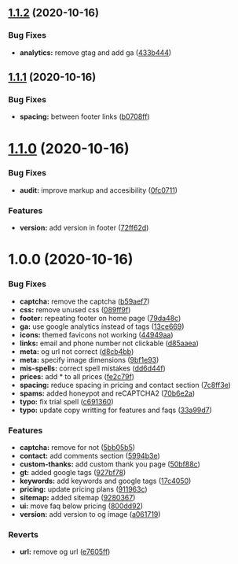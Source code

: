 ## [1.1.2](https://github.com/sembark/www/compare/v1.1.1...v1.1.2) (2020-10-16)


### Bug Fixes

* **analytics:** remove gtag and add ga ([433b444](https://github.com/sembark/www/commit/433b444ab986e0d01b2ea1d70afcb24f6d2dc000))

## [1.1.1](https://github.com/sembark/www/compare/v1.1.0...v1.1.1) (2020-10-16)


### Bug Fixes

* **spacing:** between footer links ([b0708ff](https://github.com/sembark/www/commit/b0708ffc17c36b3dcddefb7563fdfc2752278710))

# [1.1.0](https://github.com/sembark/www/compare/v1.0.0...v1.1.0) (2020-10-16)


### Bug Fixes

* **audit:** improve markup and accesibility ([0fc0711](https://github.com/sembark/www/commit/0fc07112e93a0936cd1ec63d0982e352324748bd))


### Features

* **version:** add version in footer ([72ff62d](https://github.com/sembark/www/commit/72ff62d79359b3876b1b4fd1109ab57a0cf64859))

# 1.0.0 (2020-10-16)


### Bug Fixes

* **captcha:** remove the captcha ([b59aef7](https://github.com/sembark/www/commit/b59aef7d27697e17dc87f4b89eae30bde7b00552))
* **css:** remove unused css ([089ff9f](https://github.com/sembark/www/commit/089ff9f8c4757c4499626cd197a3da4f01146ec2))
* **footer:** repeating footer on home page ([79da48c](https://github.com/sembark/www/commit/79da48cabc6ff0636eaede62b6e184e1548ffc95))
* **ga:** use google analytics instead of tags ([13ce669](https://github.com/sembark/www/commit/13ce6699ccb5de529e3099a4da7f3c6f1488e72a))
* **icons:** themed favicons not working ([44949aa](https://github.com/sembark/www/commit/44949aaa1541a5574c28a2a34d7ca46ea2bc75af))
* **links:** email and phone number not clickable ([d85aaea](https://github.com/sembark/www/commit/d85aaeaaa64d8a4cde45e40fdf3f4d77388ca11c))
* **meta:** og url not correct ([d8cb4bb](https://github.com/sembark/www/commit/d8cb4bb2404cac35f277b98c7f159b7c7dd93a53))
* **meta:** specify image dimensions ([9bf1e93](https://github.com/sembark/www/commit/9bf1e9319092467ab034c1ac75dc6d9ffe9b17f9))
* **mis-spells:** correct spell mistakes ([dd6d44f](https://github.com/sembark/www/commit/dd6d44fa1da271a4c153bef60b45c001f0544d8b))
* **prices:** add * to all prices ([fe2c79f](https://github.com/sembark/www/commit/fe2c79f57dbebbe4bbb6a1bc01e306272b614333))
* **spacing:** reduce spacing in pricing and contact section ([7c8ff3e](https://github.com/sembark/www/commit/7c8ff3e04c94863ba4bdac070e1f312ee99c569c))
* **spams:** added honeypot and reCAPTCHA2 ([70b6e2a](https://github.com/sembark/www/commit/70b6e2ab6f40a6056944cbaeb374f7e355bb46e6))
* **typo:** fix trial spell ([c691360](https://github.com/sembark/www/commit/c6913605ab3e36a4916c2d5073fdb0678a7bac54))
* **typo:** update copy writting for features and faqs ([33a99d7](https://github.com/sembark/www/commit/33a99d7d4cce0302dd653f3facdfb1b2b25d2908))


### Features

* **captcha:** remove for not ([5bb05b5](https://github.com/sembark/www/commit/5bb05b537a859723f47986f9156e3cb1601def82))
* **contact:** add comments section ([5994b3e](https://github.com/sembark/www/commit/5994b3ef1a850160cb95583ee648d4a865e28edd))
* **custom-thanks:** add custom thank you page ([50bf88c](https://github.com/sembark/www/commit/50bf88cb4744fdb87a537cf31241b936dd6b5fcb))
* **gt:** added google tags ([927bf78](https://github.com/sembark/www/commit/927bf783168a3ef680b4e764a99379cca81be772))
* **keywords:** add keywords and google tags ([17c4050](https://github.com/sembark/www/commit/17c40506efeab7bd82eeca1a2a1e26fadd44f60e))
* **pricing:** update pricing plans ([911963c](https://github.com/sembark/www/commit/911963cf992a68d8f226d1369a5f3632ca3226f2))
* **sitemap:** added sitemap ([9280367](https://github.com/sembark/www/commit/9280367b90059efb47fb49f4ffb0464cf55ad272))
* **ui:** move faq below pricing ([800dd92](https://github.com/sembark/www/commit/800dd923650e88851e8dcc39668cc0e46cbe2267))
* **version:** add version to og image ([a061719](https://github.com/sembark/www/commit/a0617194f656b1875129ecb03cfe30077cce77e0))


### Reverts

* **url:** remove og url ([e7605ff](https://github.com/sembark/www/commit/e7605ff4d75177fad22af1da6df5a01ed9a5c86e))
